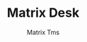 ---
designer: Claudio Dondoli - Marco Pocci
description: "Matrix%20is%20a%20collection%20of%20tables%2C%20desks%20and%20consoles%20with%20simple%20and%20basic%20lines%2C%20light%20structures%20but%20of%20great%20solidity.%20Two%20or%20four%20seaters%20work%20station%20with%20shaped%20die-casted%20aluminium%20frame%20and%20laminate%20top%20with%20cable%20management.%20Available%20as%20optional%2C%20the%20sound-absorbing%20and%20removable%20divider%20panels%2C%20upholstered%20in%20fabric%2C%20define%20and%20separate%20the%20space."
image_primary: img/Matrix_TMS_01_zoom.jpg
image_secondary: img/Matrix_TMS_02_zoom.jpg
manufacturer: Pedrali
href: https://www.pedrali.it/en/products/catalog/Table-MATRIX-TMS/
subtitle: Matrix Tms
title: Matrix Desk
image_thumb: img/Matrix_TMS_cover.jpg
tags: 
  - pedrali
  - tables
category: tables
slug: /manufacturers/pedrali/tables/claudio-dondoli-marco-pocci-matrix-desk
---